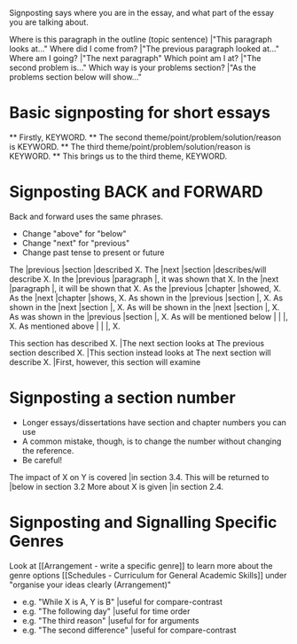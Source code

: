 Signposting says where you are in the essay, and what part of the essay you are talking about. 

Where is this paragraph in the outline (topic sentence) |"This paragraph looks at..."
Where did I come from?                                  |"The previous paragraph looked at..."
Where am I going?                                       |"The next paragraph"
Which point am I at?                                    |"The second problem is..."
Which way is your problems section?                     |"As the problems section below will show..."


# Basic signposting for short essays
** Firstly, KEYWORD.
** The second theme/point/problem/solution/reason is KEYWORD.
** The third theme/point/problem/solution/reason is  KEYWORD.
** This brings us to the third theme, KEYWORD.



# Signposting BACK and FORWARD
Back and forward uses the same phrases.
* Change "above" for "below"
* Change "next" for "previous"
* Change past tense to present or future

The                         |previous   |section        |described X.
The                         |next       |section        |describes/will describe X.
In the                      |previous   |paragraph      |, it was shown that X.
In the                      |next       |paragraph      |, it will be shown that X.
As the                      |previous   |chapter        |showed, X.
As the                      |next       |chapter        |shows, X.
As shown in the             |previous   |section        |, X.
As shown in the             |next       |section        |, X.
As will be shown in the     |next       |section        |, X.
As was shown in the         |previous   |section        |, X.
As will be mentioned below  |           |               |, X.
As mentioned above          |           |               |, X.

This section has described X.       |The next section looks at
The previous section described X.   |This section instead looks at
The next section will describe X.   |First, however, this section will examine


# Signposting a section number
* Longer essays/dissertations have section and chapter numbers you can use
* A common mistake, though, is to change the number without changing the reference.
* Be careful!

The impact of X on Y is covered     |in section 3.4.
This will be returned to            |below in section 3.2
More about X is given               |in section 2.4.   

# Signposting and Signalling Specific Genres
Look at [[Arrangement - write a specific genre]] to learn more about the genre options
[[Schedules - Curriculum for General Academic Skills]] under "organise your ideas clearly (Arrangement)"

* e.g. "While X is A, Y is B"    |useful for compare-contrast
* e.g. "The following day"       |useful for time order
* e.g. "The third reason"        |useful for for arguments
* e.g. "The second difference"   |useful for compare-contrast